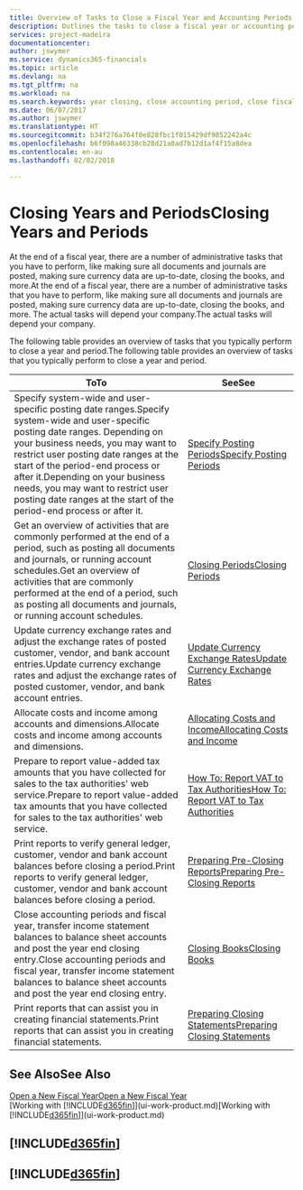```yaml
---
title: Overview of Tasks to Close a Fiscal Year and Accounting Periods | Microsoft Docs
description: Outlines the tasks to close a fiscal year or accounting period, for example, making sure documents and journals are posted and verifying bank balances.
services: project-madeira
documentationcenter: 
author: jswymer
ms.service: dynamics365-financials
ms.topic: article
ms.devlang: na
ms.tgt_pltfrm: na
ms.workload: na
ms.search.keywords: year closing, close accounting period, close fiscal year, bank account detailed trial balance
ms.date: 06/07/2017
ms.author: jswymer
ms.translationtype: HT
ms.sourcegitcommit: b34f276a764f0e828fbc1f015429df9852242a4c
ms.openlocfilehash: b6f098a46338cb28d21a0ad7b12d1af4f15a8dea
ms.contentlocale: en-au
ms.lasthandoff: 02/02/2018

---
```

# <a name="closing-years-and-periods"></a><span data-ttu-id="17dea-103">Closing Years and Periods</span><span class="sxs-lookup"><span data-stu-id="17dea-103">Closing Years and Periods</span></span>
<span data-ttu-id="17dea-104">At the end of a fiscal year, there are a number of administrative tasks that you have to perform, like making sure all documents and journals are posted, making sure currency data are up-to-date, closing the books, and more.</span><span class="sxs-lookup"><span data-stu-id="17dea-104">At the end of a fiscal year, there are a number of administrative tasks that you have to perform, like making sure all documents and journals are posted, making sure currency data are up-to-date, closing the books, and more.</span></span> <span data-ttu-id="17dea-105">The actual tasks will depend your company.</span><span class="sxs-lookup"><span data-stu-id="17dea-105">The actual tasks will depend your company.</span></span>

<span data-ttu-id="17dea-106">The following table provides an overview of tasks that you typically perform to close a year and period.</span><span class="sxs-lookup"><span data-stu-id="17dea-106">The following table provides an overview of tasks that you typically perform to close a year and period.</span></span>

| <span data-ttu-id="17dea-107">To</span><span class="sxs-lookup"><span data-stu-id="17dea-107">To</span></span> | <span data-ttu-id="17dea-108">See</span><span class="sxs-lookup"><span data-stu-id="17dea-108">See</span></span> |
| --- | --- |
| <span data-ttu-id="17dea-109">Specify system-wide and user-specific posting date ranges.</span><span class="sxs-lookup"><span data-stu-id="17dea-109">Specify system-wide and user-specific posting date ranges.</span></span> <span data-ttu-id="17dea-110">Depending on your business needs, you may want to restrict user posting date ranges at the start of the period-end process or after it.</span><span class="sxs-lookup"><span data-stu-id="17dea-110">Depending on your business needs, you may want to restrict user posting date ranges at the start of the period-end process or after it.</span></span> |[<span data-ttu-id="17dea-111">Specify Posting Periods</span><span class="sxs-lookup"><span data-stu-id="17dea-111">Specify Posting Periods</span></span>](finance-how-specify-posting-periods.md) |
| <span data-ttu-id="17dea-112">Get an overview of activities that are commonly performed at the end of a period, such as posting all documents and journals, or running account schedules.</span><span class="sxs-lookup"><span data-stu-id="17dea-112">Get an overview of activities that are commonly performed at the end of a period, such as posting all documents and journals, or running account schedules.</span></span> |[<span data-ttu-id="17dea-113">Closing Periods</span><span class="sxs-lookup"><span data-stu-id="17dea-113">Closing Periods</span></span>](year-how-complete-period-end-processes.md) |
| <span data-ttu-id="17dea-114">Update currency exchange rates and adjust the exchange rates of posted customer, vendor, and bank account entries.</span><span class="sxs-lookup"><span data-stu-id="17dea-114">Update currency exchange rates and adjust the exchange rates of posted customer, vendor, and bank account entries.</span></span> |[<span data-ttu-id="17dea-115">Update Currency Exchange Rates</span><span class="sxs-lookup"><span data-stu-id="17dea-115">Update Currency Exchange Rates</span></span>](finance-how-update-currencies.md) |
| <span data-ttu-id="17dea-116">Allocate costs and income among accounts and dimensions.</span><span class="sxs-lookup"><span data-stu-id="17dea-116">Allocate costs and income among accounts and dimensions.</span></span> |[<span data-ttu-id="17dea-117">Allocating Costs and Income</span><span class="sxs-lookup"><span data-stu-id="17dea-117">Allocating Costs and Income</span></span>](year-allocate-costs-income.md) |
| <span data-ttu-id="17dea-118">Prepare to report value-added tax amounts that you have collected for sales to the tax authorities' web service.</span><span class="sxs-lookup"><span data-stu-id="17dea-118">Prepare to report value-added tax amounts that you have collected for sales to the tax authorities' web service.</span></span> |[<span data-ttu-id="17dea-119">How To: Report VAT to Tax Authorities</span><span class="sxs-lookup"><span data-stu-id="17dea-119">How To: Report VAT to Tax Authorities</span></span>](finance-how-report-vat.md)|
| <span data-ttu-id="17dea-120">Print reports to verify general ledger, customer, vendor and bank account balances before closing a period.</span><span class="sxs-lookup"><span data-stu-id="17dea-120">Print reports to verify general ledger, customer, vendor and bank account balances before closing a period.</span></span> |[<span data-ttu-id="17dea-121">Preparing Pre-Closing Reports</span><span class="sxs-lookup"><span data-stu-id="17dea-121">Preparing Pre-Closing Reports</span></span>](year-prepare-preclose-reports.md) |
| <span data-ttu-id="17dea-122">Close accounting periods and fiscal year, transfer income statement balances to balance sheet accounts and post the year end closing entry.</span><span class="sxs-lookup"><span data-stu-id="17dea-122">Close accounting periods and fiscal year, transfer income statement balances to balance sheet accounts and post the year end closing entry.</span></span> |[<span data-ttu-id="17dea-123">Closing Books</span><span class="sxs-lookup"><span data-stu-id="17dea-123">Closing Books</span></span>](year-close-books.md) |
| <span data-ttu-id="17dea-124">Print reports that can assist you in creating financial statements.</span><span class="sxs-lookup"><span data-stu-id="17dea-124">Print reports that can assist you in creating financial statements.</span></span> |[<span data-ttu-id="17dea-125">Preparing Closing Statements</span><span class="sxs-lookup"><span data-stu-id="17dea-125">Preparing Closing Statements</span></span>](year-prepare-close-statement.md) |

## <a name="see-also"></a><span data-ttu-id="17dea-126">See Also</span><span class="sxs-lookup"><span data-stu-id="17dea-126">See Also</span></span>
[<span data-ttu-id="17dea-127">Open a New Fiscal Year</span><span class="sxs-lookup"><span data-stu-id="17dea-127">Open a New Fiscal Year</span></span>](finance-how-open-new-fiscal-year.md)  
<span data-ttu-id="17dea-128">[Working with [!INCLUDE[d365fin](includes/d365fin_md.md)]](ui-work-product.md)</span><span class="sxs-lookup"><span data-stu-id="17dea-128">[Working with [!INCLUDE[d365fin](includes/d365fin_md.md)]](ui-work-product.md)</span></span>

## [!INCLUDE[d365fin](includes/free_trial_md.md)]  
## [!INCLUDE[d365fin](includes/training_link_md.md)]

